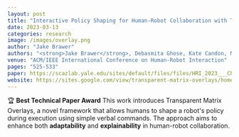 ```yaml
---
layout: post
title: "Interactive Policy Shaping for Human-Robot Collaboration with Transparent Matrix Overlays"
date: 2023-03-13
categories: research
image: /images/overlay.png 
author: "Jake Brawer"
authors: "<strong>Jake Brawer</strong>, Debasmita Ghose, Kate Candon, Meiying Qin, Alessandro Roncone, Marynel Vázquez, Brian Scassellati"
venue: "ACM/IEEE International Conference on Human-Robot Interaction"
pages: "525-533"
paper: https://scazlab.yale.edu/sites/default/files/files/HRI_2023___Chefbot.pdf
website: https://sites.google.com/view/transparent-matrix-overlays/home
---
```


🏆 **Best Technical Paper Award**
 This work introduces Transparent Matrix Overlays, a novel framework that allows humans to shape a robot's policy during execution using simple verbal commands. The approach aims to enhance both **adaptability** and **explainability** in human-robot collaboration.

